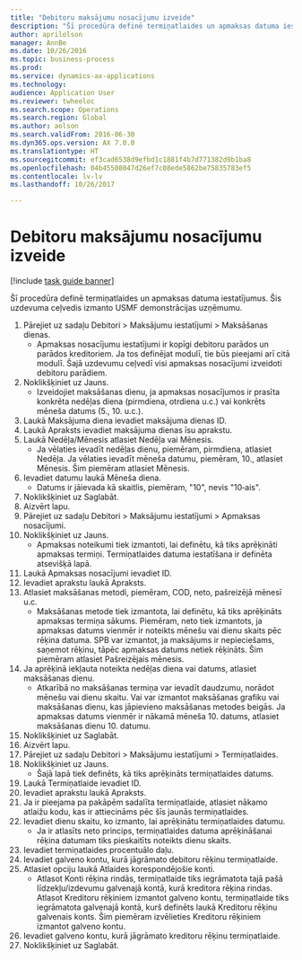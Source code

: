 ```yaml
--- 
title: "Debitoru maksājumu nosacījumu izveide"
description: "Šī procedūra definē termiņatlaides un apmaksas datuma iestatījumus."
author: aprilolson
manager: AnnBe
ms.date: 10/26/2016
ms.topic: business-process
ms.prod: 
ms.service: dynamics-ax-applications
ms.technology: 
audience: Application User
ms.reviewer: twheeloc
ms.search.scope: Operations
ms.search.region: Global
ms.author: aolson
ms.search.validFrom: 2016-06-30
ms.dyn365.ops.version: AX 7.0.0
ms.translationtype: HT
ms.sourcegitcommit: ef3cad6538d9efbd1c1881f4b7d771382d9b1ba8
ms.openlocfilehash: 04b45508047d26ef7c08ede5862be75835783ef5
ms.contentlocale: lv-lv
ms.lasthandoff: 10/26/2017

---
```

# <a name="establish-customer-payment-terms"></a>Debitoru maksājumu nosacījumu izveide

[!include [task guide banner](../../includes/task-guide-banner.md)]

Šī procedūra definē termiņatlaides un apmaksas datuma iestatījumus. Šis uzdevuma ceļvedis izmanto USMF demonstrācijas uzņēmumu.

1. Pārejiet uz sadaļu Debitori > Maksājumu iestatījumi > Maksāšanas dienas.
    * Apmaksas nosacījumu iestatījumi ir kopīgi debitoru parādos un parādos kreditoriem. Ja tos definējat modulī, tie būs pieejami arī citā modulī. Šajā uzdevumu ceļvedī visi apmaksas nosacījumi izveidoti debitoru parādiem.  
2. Noklikšķiniet uz Jauns.
    * Izveidojiet maksāšanas dienu, ja apmaksas nosacījumos ir prasīta konkrēta nedēļas diena (pirmdiena, otrdiena u.c.) vai konkrēts mēneša datums (5., 10. u.c.).  
3. Laukā Maksājuma diena ievadiet maksājuma dienas ID.
4. Laukā Apraksts ievadiet maksājuma dienas īsu aprakstu.
5. Laukā Nedēļa/Mēnesis atlasiet Nedēļa vai Mēnesis.
    * Ja vēlaties ievadīt nedēļas dienu, piemēram, pirmdiena, atlasiet Nedēļa. Ja vēlaties ievadīt mēneša datumu, piemēram, 10., atlasiet Mēnesis. Šim piemēram atlasiet Mēnesis.  
6. Ievadiet datumu laukā Mēneša diena.
    * Datums ir jāievada kā skaitlis, piemēram, "10", nevis "10‑ais".  
7. Noklikšķiniet uz Saglabāt.
8. Aizvērt lapu.
9. Pārejiet uz sadaļu Debitori > Maksājumu iestatījumi > Apmaksas nosacījumi.
10. Noklikšķiniet uz Jauns.
    * Apmaksas noteikumi tiek izmantoti, lai definētu, kā tiks aprēķināti apmaksas termiņi. Termiņatlaides datuma iestatīšana ir definēta atsevišķā lapā.  
11. Laukā Apmaksas nosacījumi ievadiet ID.
12. Ievadiet aprakstu laukā Apraksts.
13. Atlasiet maksāšanas metodi, piemēram, COD, neto, pašreizējā mēnesī u.c.
    * Maksāšanas metode tiek izmantota, lai definētu, kā tiks aprēķināts apmaksas termiņa sākums.  Piemēram, neto tiek izmantots, ja apmaksas datums vienmēr ir noteikts mēnešu vai dienu skaits pēc rēķina datuma. SPB var izmantot, ja maksājums ir nepieciešams, saņemot rēķinu, tāpēc apmaksas datums netiek rēķināts. Šim piemēram atlasiet Pašreizējais mēnesis.  
14. Ja aprēķinā iekļauta noteikta nedēļas diena vai datums, atlasiet maksāšanas dienu.
    * Atkarībā no maksāšanas termiņa var ievadīt daudzumu, norādot mēnešu vai dienu skaitu. Vai var izmantot maksāšanas grafiku vai maksāšanas dienu, kas jāpievieno maksāšanas metodes beigās. Ja apmaksas datums vienmēr ir nākamā mēneša 10. datums, atlasiet maksāšanas dienu 10. datumu.  
15. Noklikšķiniet uz Saglabāt.
16. Aizvērt lapu.
17. Pārejiet uz sadaļu Debitori > Maksājumu iestatījumi > Termiņatlaides.
18. Noklikšķiniet uz Jauns.
    * Šajā lapā tiek definēts, kā tiks aprēķināts termiņatlaides datums.  
19. Laukā Termiņatlaide ievadiet ID.
20. Ievadiet aprakstu laukā Apraksts.
21. Ja ir pieejama pa pakāpēm sadalīta termiņatlaide, atlasiet nākamo atlaižu kodu, kas ir attiecināms pēc šīs jaunās termiņatlaides.
22. Ievadiet dienu skaitu, ko izmanto, lai aprēķinātu termiņatlaides datumu.
    * Ja ir atlasīts neto princips, termiņatlaides datuma aprēķināšanai rēķina datumam tiks pieskaitīts noteikts dienu skaits.  
23. Ievadiet termiņatlaides procentuālo daļu.
24. Ievadiet galveno kontu, kurā jāgrāmato debitoru rēķinu termiņatlaide.
25. Atlasiet opciju laukā Atlaides korespondējošie konti.
    * Atlasot Konti rēķina rindās, termiņatlaide tiks iegrāmatota tajā pašā līdzekļu/izdevumu galvenajā kontā, kurā kreditora rēķina rindas. Atlasot Kreditoru rēķiniem izmantot galveno kontu, termiņatlaide tiks iegrāmatota galvenajā kontā, kurš definēts laukā Kreditoru rēķinu galvenais konts. Šim piemēram izvēlieties Kreditoru rēķiniem izmantot galveno kontu.  
26. Ievadiet galveno kontu, kurā jāgrāmato kreditoru rēķinu termiņatlaide.
27. Noklikšķiniet uz Saglabāt.


